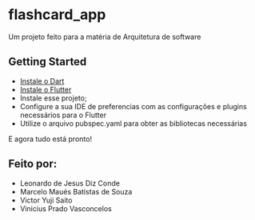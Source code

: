 # flashcard_app

Um projeto feito para a matéria de Arquitetura de software

## Getting Started
- [Instale o Dart](https://dart.dev/get-dart) 
- [Instale o Flutter](https://flutter.dev/docs/get-started/install) 
- Instale esse projeto;
- Configure a sua IDE de preferencias com as configurações e plugins necessários para o Flutter
- Utilize o arquivo pubspec.yaml para obter as bibliotecas necessárias

E agora tudo está pronto!

## Feito por:
- Leonardo de Jesus Diz Conde
- Marcelo Maués Batistas de Souza
- Victor Yuji Saito     
- Vinicius Prado Vasconcelos
